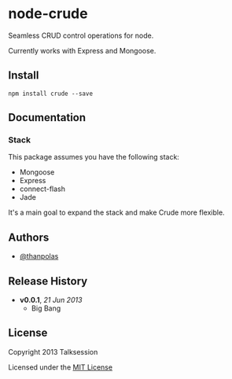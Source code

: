# node-crude

Seamless CRUD control operations for node.

Currently works with Express and Mongoose.

## Install

```shell
npm install crude --save
```

## Documentation

### Stack

This package assumes you have the following stack:

* Mongoose
* Express
* connect-flash
* Jade

It's a main goal to expand the stack and make Crude more flexible.


## Authors

* [@thanpolas][thanpolas]

## Release History
- **v0.0.1**, *21 Jun 2013*
  - Big Bang

## License
Copyright 2013 Talksession

Licensed under the [MIT License](LICENSE-MIT)

[grunt]: http://gruntjs.com/
[Getting Started]: https://github.com/gruntjs/grunt/wiki/Getting-started
[Gruntfile]: https://github.com/gruntjs/grunt/wiki/Sample-Gruntfile "Grunt's Gruntfile.js"
[grunt-replace]: https://github.com/erickrdch/grunt-string-replace "Grunt string replace"
[grunt-S3]: https://github.com/pifantastic/grunt-s3 "grunt-s3 task"
[thanpolas]: https://github.com/thanpolas "Thanasis Polychronakis"
